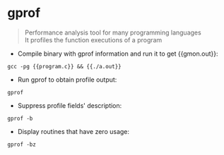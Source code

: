 # gprof

> Performance analysis tool for many programming languages  
> It profiles the function executions of a program

- Compile binary with gprof information and run it to get {{gmon.out}}:

`gcc -pg {{program.c}} && {{./a.out}}`

- Run gprof to obtain profile output:

`gprof`

- Suppress profile fields' description:

`gprof -b`

- Display routines that have zero usage:

`gprof -bz`
